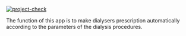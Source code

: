 [![project-check](https://github.com/ianproletov/dialyser-selector/actions/workflows/check.yml/badge.svg)](https://github.com/ianproletov/dialyser-selector/actions/workflows/check.yml)

The function of this app is to make dialysers prescription automatically according to the parameters of the dialysis procedures.
